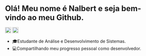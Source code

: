 <body>
  <h1 style="font-size: 25px;">Olá! Meu nome é Nalbert e seja bem-vindo ao meu Github.</h1>

  <a href=https://www.instagram.com/nalbertcezar/><img src="https://cdn-icons-png.flaticon.com/128/2111/2111463.png" style="width: 20px;"></a>
  <a href=https://www.linkedin.com/in/nalbert-cezar-1aa7b5176/><img src="https://cdn-icons.flaticon.com/png/128/3536/premium/3536505.png?token=exp=1651711897~hmac=a098080c277bea1c1af8e42d1aca8921" style="width: 20px;"></a>

  <ul>
    <li>🎓Estudante de Análise e Desenvolvimento de Sistemas.</li>
    <li>💻Compartilhando meu progresso pessoal como desenvolvedor.</li>
  </ul>
</body>
